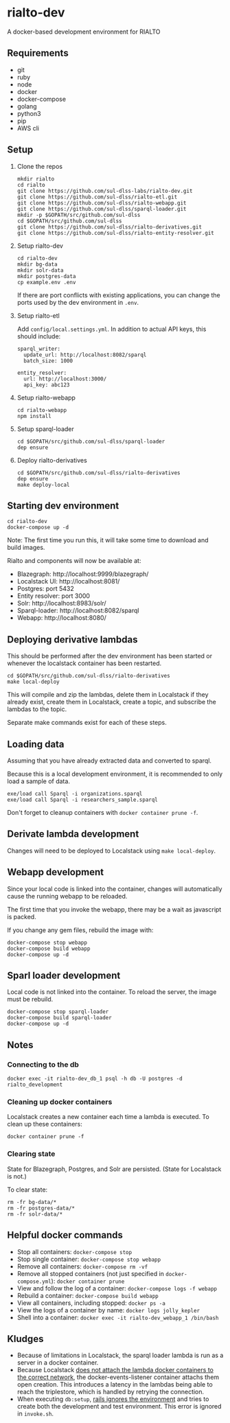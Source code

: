 # rialto-dev
A docker-based development environment for RIALTO

## Requirements
* git
* ruby
* node
* docker
* docker-compose
* golang
* python3
* pip
* AWS cli

## Setup
1. Clone the repos
    ```shell
    mkdir rialto
    cd rialto
    git clone https://github.com/sul-dlss-labs/rialto-dev.git
    git clone https://github.com/sul-dlss/rialto-etl.git
    git clone https://github.com/sul-dlss/rialto-webapp.git
    git clone https://github.com/sul-dlss/sparql-loader.git
    mkdir -p $GOPATH/src/github.com/sul-dlss
    cd $GOPATH/src/github.com/sul-dlss
    git clone https://github.com/sul-dlss/rialto-derivatives.git
    git clone https://github.com/sul-dlss/rialto-entity-resolver.git
    ```
1. Setup rialto-dev
    ```
    cd rialto-dev
    mkdir bg-data
    mkdir solr-data
    mkdir postgres-data
    cp example.env .env
    ```

    If there are port conflicts with existing applications, you can change the ports
used by the dev environment in `.env`.
    
1. Setup rialto-etl  
    
    Add `config/local.settings.yml`. In addition to actual API keys, this should include:
  
    ```
    sparql_writer:
      update_url: http://localhost:8082/sparql
      batch_size: 1000

    entity_resolver:
      url: http://localhost:3000/
      api_key: abc123
    ```
    
1. Setup rialto-webapp  
    ```
    cd rialto-webapp
    npm install
    ```
    
1. Setup sparql-loader  
    ```
    cd $GOPATH/src/github.com/sul-dlss/sparql-loader
    dep ensure
    ```
    
1. Deploy rialto-derivatives
    ```
    cd $GOPATH/src/github.com/sul-dlss/rialto-derivatives
    dep ensure
    make deploy-local
    ```

## Starting dev environment
```
cd rialto-dev
docker-compose up -d
```

Note: The first time you run this, it will take some time to download and build images.

Rialto and components will now be available at:
* Blazegraph: http://localhost:9999/blazegraph/
* Localstack UI: http://localhost:8081/
* Postgres: port 5432
* Entity resolver: port 3000
* Solr: http://localhost:8983/solr/
* Sparql-loader: http://localhost:8082/sparql
* Webapp: http://localhost:8080/

## Deploying derivative lambdas
This should be performed after the dev environment has been started or whenever
the localstack container has been restarted.
```
cd $GOPATH/src/github.com/sul-dlss/rialto-derivatives
make local-deploy
```

This will compile and zip the lambdas, delete them in Localstack if they already exist,
create them in Localstack, create a topic, and subscribe the lambdas to the topic.

Separate make commands exist for each of these steps.

## Loading data
Assuming that you have already extracted data and converted to sparql.

Because this is a local development environment, it is recommended to only load
a sample of data.

```
exe/load call Sparql -i organizations.sparql
exe/load call Sparql -i researchers_sample.sparql
```

Don't forget to cleanup containers with `docker container prune -f`.

## Derivate lambda development
Changes will need to be deployed to Localstack using `make local-deploy`.

## Webapp development
Since your local code is linked into the container, changes will automatically cause
the running webapp to be reloaded.

The first time that you invoke the webapp, there may be a wait as javascript is packed.

If you change any gem files, rebuild the image with:
```
docker-compose stop webapp
docker-compose build webapp
docker-compose up -d
```

## Sparl loader development
Local code is not linked into the container. To reload the server, the image must be rebuild.
```
docker-compose stop sparql-loader
docker-compose build sparql-loader
docker-compose up -d
```

## Notes
### Connecting to the db
```
docker exec -it rialto-dev_db_1 psql -h db -U postgres -d rialto_development
```

### Cleaning up docker containers
Localstack creates a new container each time a lambda is executed. To clean up these containers:
```
docker container prune -f
```

### Clearing state
State for Blazegraph, Postgres, and Solr are persisted. (State for Localstack is not.)

To clear state:
```
rm -fr bg-data/*
rm -fr postgres-data/*
rm -fr solr-data/*
```

## Helpful docker commands
* Stop all containers: `docker-compose stop`
* Stop single container: `docker-compose stop webapp`
* Remove all containers: `docker-compose rm -vf`
* Remove all stopped containers (not just specified in `docker-compose.yml`): `docker container prune`
* View and follow the log of a container: `docker-compose logs -f webapp`
* Rebuild a container: `docker-compose build webapp`
* View all containers, including stopped: `docker ps -a`
* View the logs of a container by name: `docker logs jolly_kepler`
* Shell into a container: `docker exec -it rialto-dev_webapp_1 /bin/bash`

## Kludges
* Because of limitations in Localstack, the sparql loader lambda is run as a server in
  a docker container.
* Because Localstack [does not attach the lambda docker containers to the correct network](https://github.com/localstack/localstack/issues/381),
  the docker-events-listener container attachs them open creation. This introduces
  a latency in the lambdas being able to reach the triplestore, which is handled
  by retrying the connection.
* When executing `db:setup`, [rails ignores the environment](https://github.com/rails/rails/issues/27299)
  and tries to create both the development and test environment. This error is
  ignored in `invoke.sh`.
